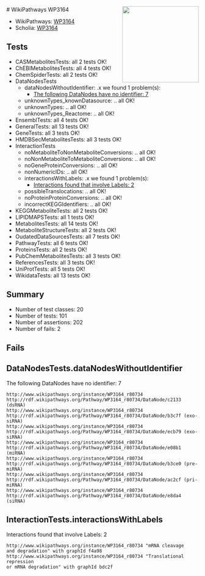 <img style="float: right; width: 200px" src="https://upload.wikimedia.org/wikipedia/commons/thumb/8/83/Wplogo_with_text_500.png/640px-Wplogo_with_text_500.png" />
# WikiPathways WP3164

* WikiPathways: [WP3164](https://new.wikipathways.org/pathways/WP3164)
* Scholia: [WP3164](https://scholia.toolforge.org/wikipathways/WP3164)
## Tests
* CASMetabolitesTests: all 2 tests OK!
* ChEBIMetabolitesTests: all 4 tests OK!
* ChemSpiderTests: all 2 tests OK!
* DataNodesTests
    * dataNodesWithoutIdentifier: .x we found 1 problem(s):
        * [The following DataNodes have no identifier: 7](#d2d32fa6)
    * unknownTypes_knownDatasource: .. all OK!
    * unknownTypes: .. all OK!
    * unknownTypes_Reactome: .. all OK!
* EnsemblTests: all 4 tests OK!
* GeneralTests: all 13 tests OK!
* GeneTests: all 3 tests OK!
* HMDBSecMetabolitesTests: all 3 tests OK!
* InteractionTests
    * noMetaboliteToNonMetaboliteConversions: .. all OK!
    * noNonMetaboliteToMetaboliteConversions: .. all OK!
    * noGeneProteinConversions: .. all OK!
    * nonNumericIDs: .. all OK!
    * interactionsWithLabels: .x we found 1 problem(s):
        * [Interactions found that involve Labels: 2](#630d2679)
    * possibleTranslocations: .. all OK!
    * noProteinProteinConversions: .. all OK!
    * incorrectKEGGIdentifiers: .. all OK!
* KEGGMetaboliteTests: all 2 tests OK!
* LIPIDMAPSTests: all 1 tests OK!
* MetabolitesTests: all 14 tests OK!
* MetaboliteStructureTests: all 2 tests OK!
* OudatedDataSourcesTests: all 7 tests OK!
* PathwayTests: all 6 tests OK!
* ProteinsTests: all 2 tests OK!
* PubChemMetabolitesTests: all 3 tests OK!
* ReferencesTests: all 3 tests OK!
* UniProtTests: all 5 tests OK!
* WikidataTests: all 13 tests OK!


## Summary

* Number of test classes: 20
* Number of tests: 101
* Number of assertions: 202
* Number of fails: 2

## Fails

<a name="d2d32fa6" />

## DataNodesTests.dataNodesWithoutIdentifier

The following DataNodes have no identifier: 7
```
http://www.wikipathways.org/instance/WP3164_r80734 http://rdf.wikipathways.org/Pathway/WP3164_r80734/DataNode/c2133 (dsRNA)
http://www.wikipathways.org/instance/WP3164_r80734 http://rdf.wikipathways.org/Pathway/WP3164_r80734/DataNode/b3c7f (exo-siRNA)
http://www.wikipathways.org/instance/WP3164_r80734 http://rdf.wikipathways.org/Pathway/WP3164_r80734/DataNode/ecb79 (exo-siRNA)
http://www.wikipathways.org/instance/WP3164_r80734 http://rdf.wikipathways.org/Pathway/WP3164_r80734/DataNode/e08b1 (miRNA)
http://www.wikipathways.org/instance/WP3164_r80734 http://rdf.wikipathways.org/Pathway/WP3164_r80734/DataNode/b3ce0 (pre-miRNA)
http://www.wikipathways.org/instance/WP3164_r80734 http://rdf.wikipathways.org/Pathway/WP3164_r80734/DataNode/ac2cf (pri-miRNA)
http://www.wikipathways.org/instance/WP3164_r80734 http://rdf.wikipathways.org/Pathway/WP3164_r80734/DataNode/e8da4 (siRNA)
```

<a name="630d2679" />

## InteractionTests.interactionsWithLabels

Interactions found that involve Labels: 2
```
http://www.wikipathways.org/instance/WP3164_r80734 "mRNA cleavage
and degradation" with graphId f4a98
http://www.wikipathways.org/instance/WP3164_r80734 "Translational repression
or mRNA degradation" with graphId bdc2f
```

